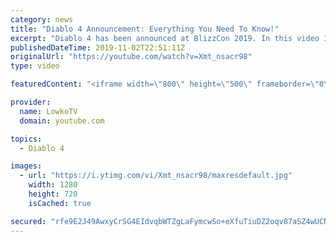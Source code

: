```yaml
---
category: news
title: "Diablo 4 Announcement: Everything You Need To Know!"
excerpt: "Diablo 4 has been announced at BlizzCon 2019. In this video I go over everything you need to know about this upcoming Blizzard Entertainment game."
publishedDateTime: 2019-11-02T22:51:11Z
originalUrl: "https://youtube.com/watch?v=Xmt_nsacr98"
type: video

featuredContent: "<iframe width=\"800\" height=\"500\" frameborder=\"0\" src=\"https://www.youtube.com/embed/Xmt_nsacr98\" allow=\"accelerometer; autoplay; encrypted-media; gyroscope; picture-in-picture\" allowfullscreen></iframe>"

provider:
  name: LowkoTV
  domain: youtube.com

topics:
  - Diablo 4

images:
  - url: "https://i.ytimg.com/vi/Xmt_nsacr98/maxresdefault.jpg"
    width: 1280
    height: 720
    isCached: true

secured: "rfe9E2J49AwxyCrSG4EIdvqbWTZgLaFymcwSo+eXfuTiuDZ2oqv87aSZ4wUCNDgrmjCt2DzVb5J4BGCskTKB6uutlEsVOkrGElaRnW3vMJQPLMb5qK8BSQq9RJXf96iEiIA48VxjFLFLi6JbxO39EItmAITTwfkITOt/BBFEmNQp6JdsUW9BplWi8eEqn5F2nrhLr+5dpxpB/+MyqHIpwD0LRCkXRrEyxftmy508QoJxsuOM5/lXWdXuIoXeRK84WjNvVNtBJmcBSz7ITtWAa3AjtVtpS2jbwqhFUjDzt/JbCIbX0iyMyJ7BEzQmYmws/Zo29weTQC8NuCD5XKCO30cAGVIPgE0fowIr4+n/Zktb9z/iMlG8JRNg4j4bHv2qBidIzIbu4XoFRTzg4TDSjL7Ue8nOzvWACDaEVMxK1MZPqndhD4qn0ZZxcfrx/RlB;Y9CWEFlzmwWRv4o2ILTuLQ=="
---
```


